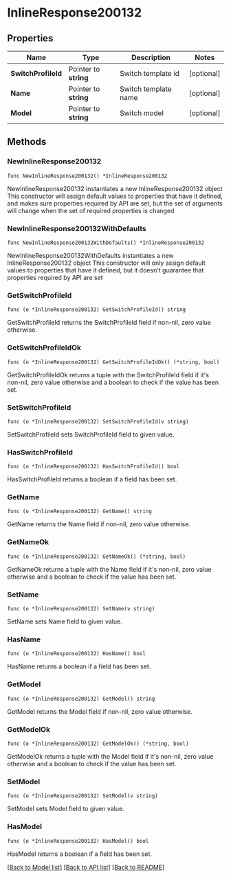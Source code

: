 # InlineResponse200132

## Properties

Name | Type | Description | Notes
------------ | ------------- | ------------- | -------------
**SwitchProfileId** | Pointer to **string** | Switch template id | [optional] 
**Name** | Pointer to **string** | Switch template name | [optional] 
**Model** | Pointer to **string** | Switch model | [optional] 

## Methods

### NewInlineResponse200132

`func NewInlineResponse200132() *InlineResponse200132`

NewInlineResponse200132 instantiates a new InlineResponse200132 object
This constructor will assign default values to properties that have it defined,
and makes sure properties required by API are set, but the set of arguments
will change when the set of required properties is changed

### NewInlineResponse200132WithDefaults

`func NewInlineResponse200132WithDefaults() *InlineResponse200132`

NewInlineResponse200132WithDefaults instantiates a new InlineResponse200132 object
This constructor will only assign default values to properties that have it defined,
but it doesn't guarantee that properties required by API are set

### GetSwitchProfileId

`func (o *InlineResponse200132) GetSwitchProfileId() string`

GetSwitchProfileId returns the SwitchProfileId field if non-nil, zero value otherwise.

### GetSwitchProfileIdOk

`func (o *InlineResponse200132) GetSwitchProfileIdOk() (*string, bool)`

GetSwitchProfileIdOk returns a tuple with the SwitchProfileId field if it's non-nil, zero value otherwise
and a boolean to check if the value has been set.

### SetSwitchProfileId

`func (o *InlineResponse200132) SetSwitchProfileId(v string)`

SetSwitchProfileId sets SwitchProfileId field to given value.

### HasSwitchProfileId

`func (o *InlineResponse200132) HasSwitchProfileId() bool`

HasSwitchProfileId returns a boolean if a field has been set.

### GetName

`func (o *InlineResponse200132) GetName() string`

GetName returns the Name field if non-nil, zero value otherwise.

### GetNameOk

`func (o *InlineResponse200132) GetNameOk() (*string, bool)`

GetNameOk returns a tuple with the Name field if it's non-nil, zero value otherwise
and a boolean to check if the value has been set.

### SetName

`func (o *InlineResponse200132) SetName(v string)`

SetName sets Name field to given value.

### HasName

`func (o *InlineResponse200132) HasName() bool`

HasName returns a boolean if a field has been set.

### GetModel

`func (o *InlineResponse200132) GetModel() string`

GetModel returns the Model field if non-nil, zero value otherwise.

### GetModelOk

`func (o *InlineResponse200132) GetModelOk() (*string, bool)`

GetModelOk returns a tuple with the Model field if it's non-nil, zero value otherwise
and a boolean to check if the value has been set.

### SetModel

`func (o *InlineResponse200132) SetModel(v string)`

SetModel sets Model field to given value.

### HasModel

`func (o *InlineResponse200132) HasModel() bool`

HasModel returns a boolean if a field has been set.


[[Back to Model list]](../README.md#documentation-for-models) [[Back to API list]](../README.md#documentation-for-api-endpoints) [[Back to README]](../README.md)


